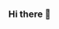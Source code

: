 ### Hi there 👋

<!--
**psrpsj/psrpsj** is a ✨ _special_ ✨ repository because its `README.md` (this file) appears on your GitHub profile.

I’m...
  👨🏻‍🎓 B.A. in Computer Science / Minor in Statistics at University of Minnesosta - Twin Cities
  📚 NAVER BoostCamp AI Tech 2기

I’m currently learning ...
  🧠 Deep Learning

How to reach me: ...
  E-mail : psrpsj@gmail.com
